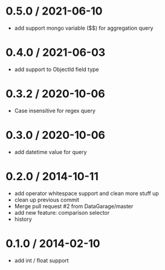 # 0.5.0 / 2021-06-10
- add support mongo variable ($$) for aggregation query
# 0.4.0 / 2021-06-03

- add support to ObjectId field type
# 0.3.2 / 2020-10-06

- Case insensitive for regex query

# 0.3.0 / 2020-10-06

- add datetime value for query

# 0.2.0 / 2014-10-11

- add operator whitespace support and clean more stuff up
- clean up previous commit
- Merge pull request #2 from DataGarage/master
- add new feature: comparison selector
- history

# 0.1.0 / 2014-02-10

- add int / float support
